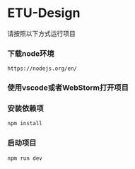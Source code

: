 # ETU-Design

请按照以下方式运行项目


### 下载node环境
```
https://nodejs.org/en/
```

### 使用vscode或者WebStorm打开项目

### 安装依赖项
```sh
npm install
```

### 启动项目

```sh
npm run dev
```
